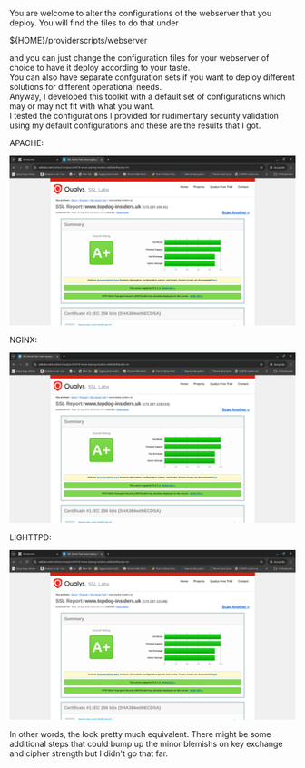 You are welcome to alter the configurations of the webserver that you deploy. You will find the files to do that under

${HOME}/providerscripts/webserver  

and you can just change the configuration files for your webserver of choice to have it deploy according to your taste.   
You can also have separate confguration sets if you want to deploy different solutions for different operational needs.   
Anyway, I developed this toolkit with a default set of configurations which may or may not fit with what you want.  
I tested the configurations I provided for rudimentary security validation using my default configurations and these are the results that I got.  

APACHE:  

![APACHE](./images/ssl2.png)

NGINX:  

![NGINX](./images/ssl1.png)

LIGHTTPD:  

![LIGHTTPD](./images/ssl3.png)

In other words, the look pretty much equivalent. There might be some additional steps that could bump up the minor blemishs on key exchange   
and cipher strength but I didn't go that far.   
